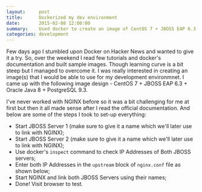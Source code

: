 ```yaml
---
layout:     post
title:      Dockerized my dev environment
date:       2015-02-08 12:00:00
summary:    Used docker to create an image of CentOS 7 + JBOSS EAP 6.3 + PostgreSQL
categories: development
---
```


Few days ago I stumbled upon Docker on Hacker News and wanted to give it a try. So, over the weekend I read few tutorials and docker's documentation
and built sample images. Though learning curve is a bit steep but I managed to overcome it. I was really interested in creating an image(s) that I would
be able to use for my development environmnet. I came up with the following image design - CentOS 7 + JBOSS EAP 6.3 + Oracle Java 8 + PostgreSQL 9.3.

I've never worked with NGINX before so it was a bit challenging for me at first but then it all made sense after I read the official documentation. And below
are some of the steps I took to set-up everything:

* Start JBOSS Server 1 (make sure to give it a name which we'll later use to link with NGINX);
* Start JBOSS Server 2 (make sure to give it a name which we'll later use to link with NGINX);
* Use docker's `inspect` command to check IP Addresses of Both JBOSS servers;
* Enter both IP Addresses in the `upstream` block of `nginx.conf` file as shown below;
* Start NGINX and link both JBOSS Servers using their names;
* Done! Visit browser to test.
